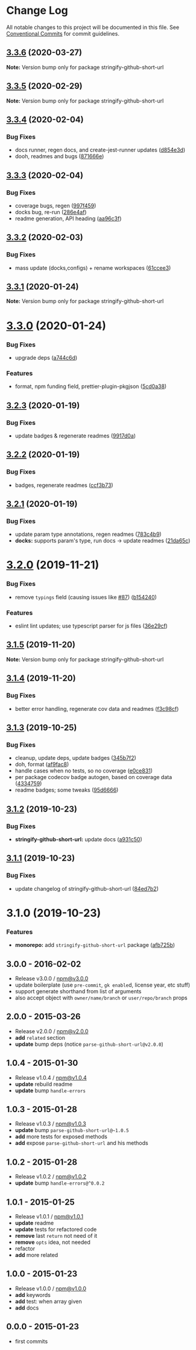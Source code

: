 # Change Log

All notable changes to this project will be documented in this file.
See [Conventional Commits](https://conventionalcommits.org) for commit guidelines.

## [3.3.6](https://github.com/tunnckoCore/opensource/compare/stringify-github-short-url@3.3.5...stringify-github-short-url@3.3.6) (2020-03-27)

**Note:** Version bump only for package stringify-github-short-url





## [3.3.5](https://github.com/tunnckoCore/opensource/compare/stringify-github-short-url@3.3.4...stringify-github-short-url@3.3.5) (2020-02-29)

**Note:** Version bump only for package stringify-github-short-url





## [3.3.4](https://github.com/tunnckoCore/opensource/compare/stringify-github-short-url@3.3.3...stringify-github-short-url@3.3.4) (2020-02-04)


### Bug Fixes

* docs runner, regen docs, and create-jest-runner updates ([d854e3d](https://github.com/tunnckoCore/opensource/commit/d854e3d335fa1d2c82d87321a07c6659fe6dcee1))
* dooh, readmes and bugs ([871666e](https://github.com/tunnckoCore/opensource/commit/871666e7eabbca6bf65cbc257311f0a46d410752))





## [3.3.3](https://github.com/tunnckoCore/opensource/compare/stringify-github-short-url@3.3.2...stringify-github-short-url@3.3.3) (2020-02-04)


### Bug Fixes

* coverage bugs, regen ([997f459](https://github.com/tunnckoCore/opensource/commit/997f459bff26b47f9119b4b7046f7b7d8b7afd6c))
* docks bug, re-run ([286e4af](https://github.com/tunnckoCore/opensource/commit/286e4af4de74899decf0bf71124b0abb214c887a))
* readme generation, API heading ([aa96c3f](https://github.com/tunnckoCore/opensource/commit/aa96c3f06af5a27b0e3b4119b92a9f7978e0e251))





## [3.3.2](https://github.com/tunnckoCore/opensource/compare/stringify-github-short-url@3.3.1...stringify-github-short-url@3.3.2) (2020-02-03)


### Bug Fixes

* mass update (docks,configs) + rename workspaces ([61ccee3](https://github.com/tunnckoCore/opensource/commit/61ccee33ca1cce122de9c7d6522a7a2913f65828))





## [3.3.1](https://github.com/tunnckoCore/opensource/compare/stringify-github-short-url@3.3.0...stringify-github-short-url@3.3.1) (2020-01-24)

**Note:** Version bump only for package stringify-github-short-url





# [3.3.0](https://github.com/tunnckoCore/opensource/compare/stringify-github-short-url@3.2.3...stringify-github-short-url@3.3.0) (2020-01-24)


### Bug Fixes

* upgrade deps ([a744c6d](https://github.com/tunnckoCore/opensource/commit/a744c6dbef340b51e246ecf874579a752b7aa35a))


### Features

* format, npm funding field, prettier-plugin-pkgjson ([5cd0a38](https://github.com/tunnckoCore/opensource/commit/5cd0a389a731e5634636f1a124decbaf36807824))





## [3.2.3](https://github.com/tunnckoCore/opensource/compare/stringify-github-short-url@3.2.2...stringify-github-short-url@3.2.3) (2020-01-19)


### Bug Fixes

* update badges & regenerate readmes ([9917d0a](https://github.com/tunnckoCore/opensource/commit/9917d0a8cb045e2b6f83935347d6bb35144686bc))





## [3.2.2](https://github.com/tunnckoCore/opensource/compare/stringify-github-short-url@3.2.1...stringify-github-short-url@3.2.2) (2020-01-19)


### Bug Fixes

* badges, regenerate readmes ([ccf3b73](https://github.com/tunnckoCore/opensource/commit/ccf3b73c123dc66f2b1964bb263ab9e331449d3c))





## [3.2.1](https://github.com/tunnckoCore/opensource/compare/stringify-github-short-url@3.2.0...stringify-github-short-url@3.2.1) (2020-01-19)


### Bug Fixes

* update param type annotations, regen readmes ([783c4b9](https://github.com/tunnckoCore/opensource/commit/783c4b9ed402621ecdfbda524c0a53b30f83ae68))
* **docks:** supports param's type, run docs -> update readmes ([21da65c](https://github.com/tunnckoCore/opensource/commit/21da65ce3d0a73779a382262a8151da433f12ce3))





# [3.2.0](https://github.com/tunnckoCore/opensource/compare/stringify-github-short-url@3.1.5...stringify-github-short-url@3.2.0) (2019-11-21)


### Bug Fixes

* remove `typings` field (causing issues like [#87](https://github.com/tunnckoCore/opensource/issues/87)) ([b154240](https://github.com/tunnckoCore/opensource/commit/b154240e8bab1daa63d873909735d2c59bdf25cc))


### Features

* eslint lint updates; use typescript parser for js files ([36e29cf](https://github.com/tunnckoCore/opensource/commit/36e29cf7510ef15da4c532f9dc2b81cd275218c3))





## [3.1.5](https://github.com/tunnckoCore/opensource/compare/stringify-github-short-url@3.1.4...stringify-github-short-url@3.1.5) (2019-11-20)

**Note:** Version bump only for package stringify-github-short-url





## [3.1.4](https://github.com/tunnckoCore/opensource/compare/stringify-github-short-url@3.1.3...stringify-github-short-url@3.1.4) (2019-11-20)


### Bug Fixes

* better error handling, regenerate cov data and readmes ([f3c98cf](https://github.com/tunnckoCore/opensource/commit/f3c98cf5812cf92127f491df67f083d06235a399))





## [3.1.3](https://github.com/tunnckoCore/opensource/compare/stringify-github-short-url@3.1.2...stringify-github-short-url@3.1.3) (2019-10-25)


### Bug Fixes

* cleanup, update deps, update badges ([345b7f2](https://github.com/tunnckoCore/opensource/commit/345b7f23e39481409ddc84d37308986462ada969))
* doh, format ([af9fac8](https://github.com/tunnckoCore/opensource/commit/af9fac844fb3d43fb43d39003eec18f482b6c6aa))
* handle cases when no tests, so no coverage ([e0ce831](https://github.com/tunnckoCore/opensource/commit/e0ce8313eedbcb5e8780865ed05533b5a2190c36))
* per package codecov badge autogen, based on coverage data ([4334759](https://github.com/tunnckoCore/opensource/commit/4334759d331dfcef98f43735a356753a685b139a))
* readme badges; some tweaks ([95d6666](https://github.com/tunnckoCore/opensource/commit/95d666659a2ac29bece307d22c66b6c0e7e47683))





## [3.1.2](https://github.com/tunnckoCore/opensource/compare/stringify-github-short-url@3.1.1...stringify-github-short-url@3.1.2) (2019-10-23)


### Bug Fixes

* **stringify-github-short-url:** update docs ([a931c50](https://github.com/tunnckoCore/opensource/commit/a931c50e5012aeaf1cf3c2f4ee9949a2826499dd))





## [3.1.1](https://github.com/tunnckoCore/opensource/compare/stringify-github-short-url@3.1.0...stringify-github-short-url@3.1.1) (2019-10-23)


### Bug Fixes

* update changelog of stringify-github-short-url ([84ed7b2](https://github.com/tunnckoCore/opensource/commit/84ed7b2bb3a88ba73a486a43245e611bce8cc174))





# 3.1.0 (2019-10-23)


### Features

* **monorepo:** add `stringify-github-short-url` package ([afb725b](https://github.com/tunnckoCore/opensource/commit/afb725b5ab7e55928fb47166462ce9761a96c1dc))

## 3.0.0 - 2016-02-02
- Release v3.0.0 / npm@v3.0.0
- update boilerplate (use `pre-commit`, `gk enable`d, license year, etc stuff)
- support generate shorthand from list of arguments
- also accept object with `owner/name/branch` or `user/repo/branch` props

## 2.0.0 - 2015-03-26
- Release v2.0.0 / npm@v2.0.0
- **add** `related` section
- **update** bump deps (notice `parse-github-short-url@v2.0.0`)

## 1.0.4 - 2015-01-30
- Release v1.0.4 / npm@v1.0.4
- **update** rebuild readme
- **update** bump `handle-errors`

## 1.0.3 - 2015-01-28
- Release v1.0.3 / npm@v1.0.3
- **update** bump `parse-github-short-url@~1.0.5`
- **add** more tests for exposed methods
- **add** expose `parse-github-short-url` and his methods

## 1.0.2 - 2015-01-28
- Release v1.0.2 / npm@v1.0.2
- **update** bump `handle-errors@^0.0.2`

## 1.0.1 - 2015-01-25
- Release v1.0.1 / npm@v1.0.1
- **update** readme
- **update** tests for refactored code
- **remove** last `return` not need of it
- **remove** `opts` idea, not needed
- refactor
- **add** more related

## 1.0.0 - 2015-01-23
- Release v1.0.0 / npm@v1.0.0
- **add** keywords
- **add** test: when array given
- **add** docs

## 0.0.0 - 2015-01-23
- first commits
